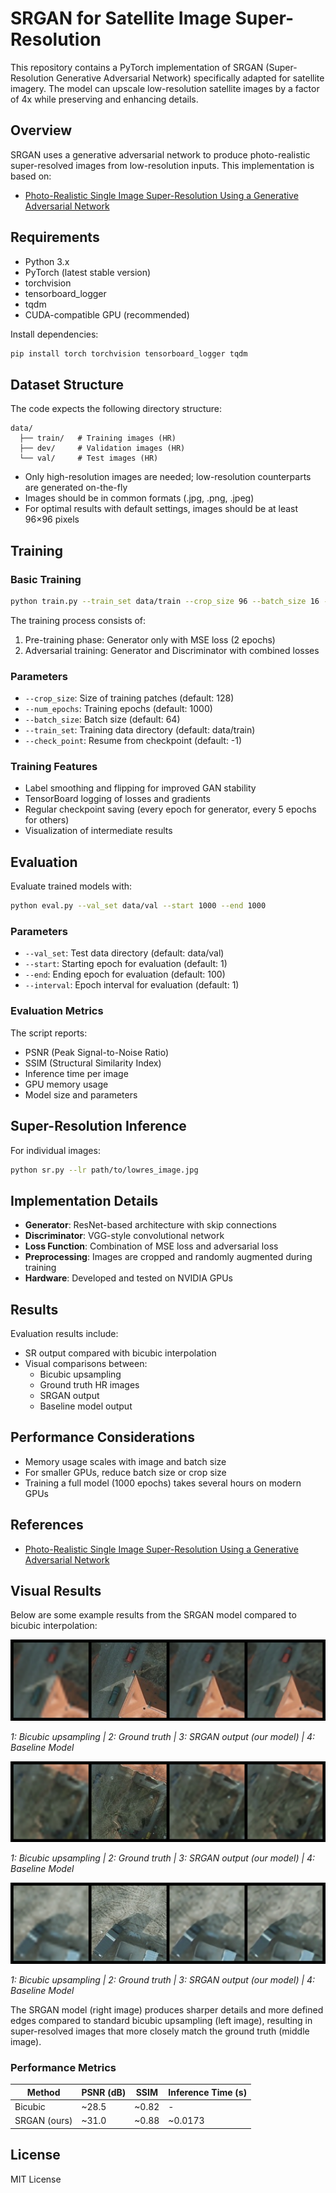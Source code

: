 # SRGAN for Satellite Image Super-Resolution

This repository contains a PyTorch implementation of SRGAN (Super-Resolution Generative Adversarial Network) specifically adapted for satellite imagery. The model can upscale low-resolution satellite images by a factor of 4x while preserving and enhancing details.

## Overview

SRGAN uses a generative adversarial network to produce photo-realistic super-resolved images from low-resolution inputs. This implementation is based on:
- [Photo-Realistic Single Image Super-Resolution Using a Generative Adversarial Network](https://arxiv.org/abs/1609.04802)

## Requirements

* Python 3.x
* PyTorch (latest stable version)
* torchvision
* tensorboard_logger
* tqdm
* CUDA-compatible GPU (recommended)

Install dependencies:

```bash
pip install torch torchvision tensorboard_logger tqdm
```

## Dataset Structure

The code expects the following directory structure:

```
data/
  ├── train/   # Training images (HR)
  ├── dev/     # Validation images (HR)
  └── val/     # Test images (HR)
```

- Only high-resolution images are needed; low-resolution counterparts are generated on-the-fly
- Images should be in common formats (.jpg, .png, .jpeg)
- For optimal results with default settings, images should be at least 96×96 pixels

## Training

### Basic Training

```bash
python train.py --train_set data/train --crop_size 96 --batch_size 16 --num_epochs 1000
```

The training process consists of:
1. Pre-training phase: Generator only with MSE loss (2 epochs)
2. Adversarial training: Generator and Discriminator with combined losses

### Parameters

- `--crop_size`: Size of training patches (default: 128)
- `--num_epochs`: Training epochs (default: 1000)
- `--batch_size`: Batch size (default: 64)
- `--train_set`: Training data directory (default: data/train)
- `--check_point`: Resume from checkpoint (default: -1)

### Training Features

- Label smoothing and flipping for improved GAN stability
- TensorBoard logging of losses and gradients
- Regular checkpoint saving (every epoch for generator, every 5 epochs for others)
- Visualization of intermediate results

## Evaluation

Evaluate trained models with:

```bash
python eval.py --val_set data/val --start 1000 --end 1000
```

### Parameters

- `--val_set`: Test data directory (default: data/val)
- `--start`: Starting epoch for evaluation (default: 1)
- `--end`: Ending epoch for evaluation (default: 100)
- `--interval`: Epoch interval for evaluation (default: 1)

### Evaluation Metrics

The script reports:
- PSNR (Peak Signal-to-Noise Ratio)
- SSIM (Structural Similarity Index)
- Inference time per image
- GPU memory usage
- Model size and parameters

## Super-Resolution Inference

For individual images:

```bash
python sr.py --lr path/to/lowres_image.jpg
```

## Implementation Details

- **Generator**: ResNet-based architecture with skip connections
- **Discriminator**: VGG-style convolutional network
- **Loss Function**: Combination of MSE loss and adversarial loss
- **Preprocessing**: Images are cropped and randomly augmented during training
- **Hardware**: Developed and tested on NVIDIA GPUs

## Results

Evaluation results include:
- SR output compared with bicubic interpolation
- Visual comparisons between:
  - Bicubic upsampling
  - Ground truth HR images
  - SRGAN output
  - Baseline model output

## Performance Considerations

- Memory usage scales with image and batch size
- For smaller GPUs, reduce batch size or crop size
- Training a full model (1000 epochs) takes several hours on modern GPUs

## References

- [Photo-Realistic Single Image Super-Resolution Using a Generative Adversarial Network](https://arxiv.org/abs/1609.04802)

## Visual Results

Below are some example results from the SRGAN model compared to bicubic interpolation:

![Urban Area Comparison](sr_results/epoch_1000_index_1.png)

*1: Bicubic upsampling | 2: Ground truth | 3: SRGAN output (our model) | 4: Baseline Model*

![Rural Comparison](sr_results/epoch_1000_index_2.png)

*1: Bicubic upsampling | 2: Ground truth | 3: SRGAN output (our model) | 4: Baseline Model*

![Details Comparison](sr_results/epoch_1000_index_3.png)

*1: Bicubic upsampling | 2: Ground truth | 3: SRGAN output (our model) | 4: Baseline Model*

The SRGAN model (right image) produces sharper details and more defined edges compared to standard bicubic upsampling (left image), resulting in super-resolved images that more closely match the ground truth (middle image).

### Performance Metrics

| Method | PSNR (dB) | SSIM | Inference Time (s) |
|--------|-----------|------|-------------------|
| Bicubic | ~28.5 | ~0.82 | - |
| SRGAN (ours) | ~31.0 | ~0.88 | ~0.0173 |

## License

MIT License